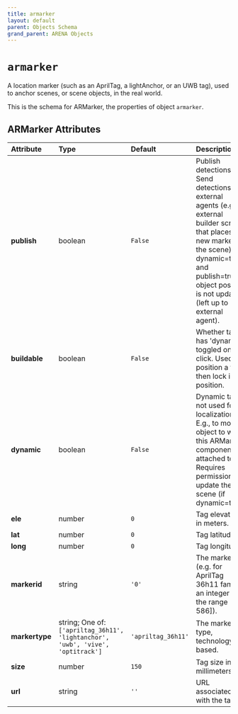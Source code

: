 ```yaml
---
title: armarker
layout: default
parent: Objects Schema
grand_parent: ARENA Objects
---
```


<!--CAUTION: This file is autogenerated from https://github.com/arenaxr/arena-schemas. Changes made here may be overwritten.-->


`armarker`
==========


A location marker (such as an AprilTag, a lightAnchor, or an UWB tag), used to anchor scenes, or scene objects, in the real world.

This is the schema for ARMarker, the properties of object `armarker`.

ARMarker Attributes
--------------------

|Attribute|Type|Default|Description|Required|
| :--- | :--- | :--- | :--- | :--- |
|**publish**|boolean|```False```|Publish detections. Send detections to external agents (e.g. external builder script that places new markers in the scene). If dynamic=true and publish=true, object position is not updated (left up to external agent).|No|
|**buildable**|boolean|```False```|Whether tag has 'dynamic' toggled on click. Used to position a tag, then lock into position.|Yes|
|**dynamic**|boolean|```False```|Dynamic tag, not used for localization. E.g., to move object to which this ARMarker component is attached to. Requires permissions to update the scene (if dynamic=true).|Yes|
|**ele**|number|```0```|Tag elevation in meters.|No|
|**lat**|number|```0```|Tag latitude.|No|
|**long**|number|```0```|Tag longitude.|No|
|**markerid**|string|```'0'```|The marker id (e.g. for AprilTag 36h11 family, an integer in the range [0, 586]).|Yes|
|**markertype**|string; One of: ```['apriltag_36h11', 'lightanchor', 'uwb', 'vive', 'optitrack']```|```'apriltag_36h11'```|The marker type, technology-based.|Yes|
|**size**|number|```150```|Tag size in millimeters.|Yes|
|**url**|string|```''```|URL associated with the tag.|No|
